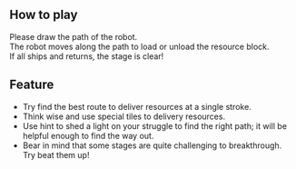 ## How to play

Please draw the path of the robot.  
The robot moves along the path to load or unload the resource block.  
If all ships and returns, the stage is clear!

## Feature

- Try find the best route to deliver resources at a single stroke. 
- Think wise and use special tiles to delivery resources.
- Use hint to shed a light on your struggle to find the right path; it will be helpful enough to find the way out. 
- Bear in mind that some stages are quite challenging to breakthrough. Try beat them up!
